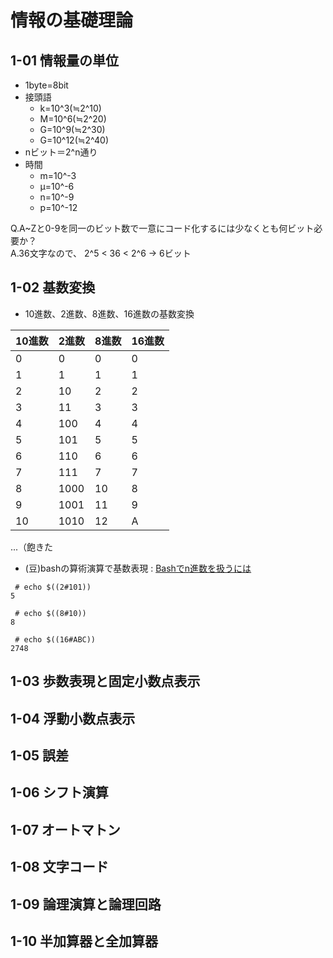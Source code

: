 # 情報の基礎理論

## 1-01 情報量の単位

* 1byte=8bit
* 接頭語
  * k=10^3(≒2^10)
  * M=10^6(≒2^20)
  * G=10^9(≒2^30)
  * G=10^12(≒2^40)
* nビット＝2^n通り
* 時間
  * m=10^-3
  * μ=10^-6
  * n=10^-9
  * p=10^-12

Q.A~Zと0-9を同一のビット数で一意にコード化するには少なくとも何ビット必要か？  
A.36文字なので、 2^5 < 36 < 2^6 → 6ビット  

## 1-02 基数変換

* 10進数、2進数、8進数、16進数の基数変換

| 10進数 | 2進数 | 8進数 | 16進数 |
|-|-|-|-| 
| 0 | 0 | 0 | 0 |
| 1 | 1 | 1 | 1 |
| 2 | 10 | 2 | 2 |
| 3 | 11 | 3 | 3 |
| 4 | 100 | 4 | 4 |
| 5 | 101 | 5 | 5 |
| 6 | 110 | 6 | 6 |
| 7 | 111 | 7 | 7 |
| 8 | 1000 | 10 | 8 |
| 9 | 1001 | 11 | 9 |
| 10 | 1010 | 12 | A |
...（飽きた

* (豆)bashの算術演算で基数表現 : [Bashでn進数を扱うには](https://qiita.com/kawaz/items/b29eef5e1934b1995949)

```
 # echo $((2#101))
5

 # echo $((8#10))
8

 # echo $((16#ABC))
2748
```

## 1-03 歩数表現と固定小数点表示

## 1-04 浮動小数点表示

## 1-05 誤差

## 1-06 シフト演算

## 1-07 オートマトン

## 1-08 文字コード

## 1-09 論理演算と論理回路

## 1-10 半加算器と全加算器



